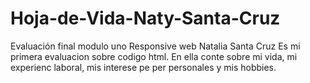 # Hoja-de-Vida-Naty-Santa-Cruz
Evaluación final modulo uno Responsive web Natalia Santa Cruz
Es mi primera evaluacion sobre  codigo html. En ella conte sobre mi vida, mi experienc laboral, mis interese pe per 
personales y mis hobbies.
